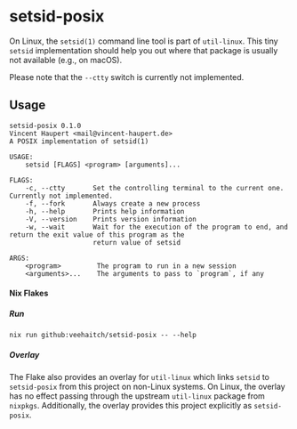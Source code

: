 # setsid-posix

On Linux, the `setsid(1)` command line tool is part of `util-linux`.
This tiny `setsid` implementation should help you out where that package is usually not available
(e.g., on macOS).

Please note that the `--ctty` switch is currently not implemented.

## Usage

```
setsid-posix 0.1.0
Vincent Haupert <mail@vincent-haupert.de>
A POSIX implementation of setsid(1)

USAGE:
    setsid [FLAGS] <program> [arguments]...

FLAGS:
    -c, --ctty       Set the controlling terminal to the current one. Currently not implemented.
    -f, --fork       Always create a new process
    -h, --help       Prints help information
    -V, --version    Prints version information
    -w, --wait       Wait for the execution of the program to end, and return the exit value of this program as the
                     return value of setsid

ARGS:
    <program>         The program to run in a new session
    <arguments>...    The arguments to pass to `program`, if any

```

#### Nix Flakes

##### Run

```ShellSession
nix run github:veehaitch/setsid-posix -- --help
```

##### Overlay

The Flake also provides an overlay for `util-linux` which links `setsid` to `setsid-posix` from this project on non-Linux systems.
On Linux, the overlay has no effect passing through the upstream `util-linux` package from `nixpkgs`.
Additionally, the overlay provides this project explicitly as `setsid-posix`.
